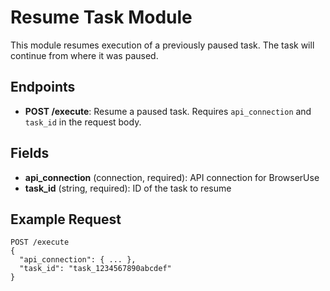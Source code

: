 # Resume Task Module

This module resumes execution of a previously paused task. The task will continue from where it was paused.

## Endpoints
- **POST /execute**: Resume a paused task. Requires `api_connection` and `task_id` in the request body.

## Fields
- **api_connection** (connection, required): API connection for BrowserUse
- **task_id** (string, required): ID of the task to resume

## Example Request
```
POST /execute
{
  "api_connection": { ... },
  "task_id": "task_1234567890abcdef"
}
```
